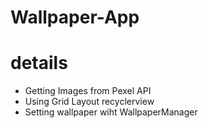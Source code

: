 # Wallpaper-App

# details
- Getting Images from Pexel API
- Using Grid Layout recyclerview
- Setting wallpaper wiht WallpaperManager
